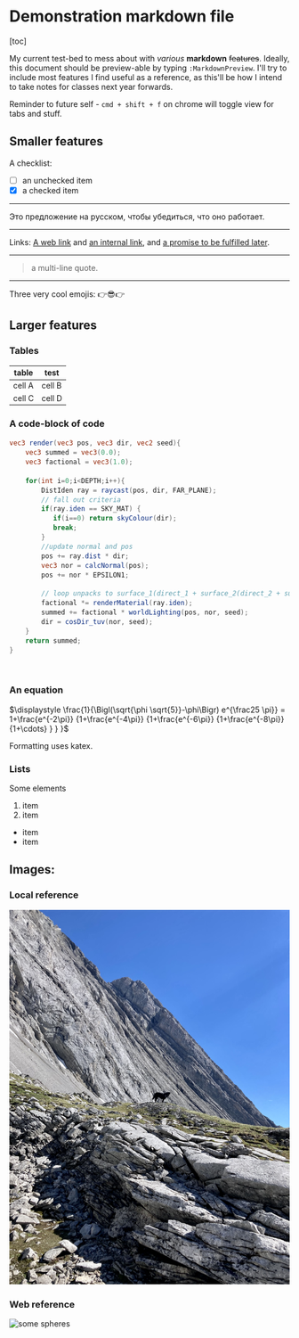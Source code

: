 # Demonstration markdown file 

[toc]

My current test-bed to mess about with *various* **markdown** ~~features~~. Ideally, this document should be preview-able by typing `:MarkdownPreview`. I'll try to include most features I find useful as a reference, as this'll be how I intend to take notes for classes next year forwards.

Reminder to future self - `cmd + shift + f` on chrome will toggle view for tabs and stuff.

## Smaller features

A checklist:
- [ ] an unchecked item
- [x] a checked item

---

Это предложение на русском, чтобы убедиться, что оно работает.

---

Links: [A web link](https://www.youtube.com/watch?v=v6E5bHj7oPs) and [an internal link](./demo.md), and [a promise to be fulfilled later][1].

[1]: https://open.spotify.com/playlist/2o8LNzndKOZtjA0g96kytB

---

> a multi-line
> quote.

---

Three very cool emojis: 👉😎👉

## Larger features

### Tables
table | test
----- | ----
cell A | cell B
cell C | cell D

### A code-block of code

```glsl
vec3 render(vec3 pos, vec3 dir, vec2 seed){
	vec3 summed = vec3(0.0);
	vec3 factional = vec3(1.0);
	
	for(int i=0;i<DEPTH;i++){
		DistIden ray = raycast(pos, dir, FAR_PLANE);
		// fall out criteria
		if(ray.iden == SKY_MAT) {
		   if(i==0) return skyColour(dir);
		   break;
		}
		//update normal and pos
		pos += ray.dist * dir;
		vec3 nor = calcNormal(pos);
		pos += nor * EPSILON1; 
		
		// loop unpacks to surface_1(direct_1 + surface_2(direct_2 + surface_3(direct_3 + ... ) ) )
		factional *= renderMaterial(ray.iden);
		summed += factional * worldLighting(pos, nor, seed);
		dir = cosDir_tuv(nor, seed);
	}
	return summed;
}
```
<br>

### An equation

$\displaystyle \frac{1}{\Bigl(\sqrt{\phi \sqrt{5}}-\phi\Bigr) e^{\frac25 \pi}} = 1+\frac{e^{-2\pi}} {1+\frac{e^{-4\pi}} {1+\frac{e^{-6\pi}} {1+\frac{e^{-8\pi}} {1+\cdots} } } }$

Formatting uses katex.

### Lists
Some elements
1. item
2. item
- item
- item

## Images:

### Local reference
![My dog (tijk) on a hike last Saturday.](./test.jpeg)

### Web reference
![some spheres](https://upload.wikimedia.org/wikipedia/commons/3/32/Recursive_raytrace_of_a_sphere.png)
